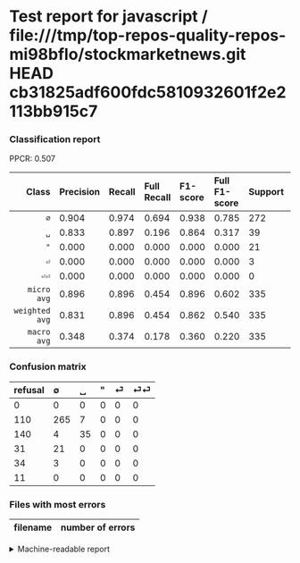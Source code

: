 # Test report for javascript / file:///tmp/top-repos-quality-repos-mi98bflo/stockmarketnews.git HEAD cb31825adf600fdc5810932601f2e2113bb915c7

### Classification report

PPCR: 0.507

| Class | Precision | Recall | Full Recall | F1-score | Full F1-score | Support | Full Support | PPCR |
|------:|:----------|:-------|:------------|:---------|:---------|:--------|:-------------|:-----|
| `∅` | 0.904| 0.974| 0.694| 0.938| 0.785| 272| 382| 0.712 |
| `␣` | 0.833| 0.897| 0.196| 0.864| 0.317| 39| 179| 0.218 |
| `"` | 0.000| 0.000| 0.000| 0.000| 0.000| 21| 52| 0.404 |
| `⏎` | 0.000| 0.000| 0.000| 0.000| 0.000| 3| 37| 0.081 |
| `⏎⏎` | 0.000| 0.000| 0.000| 0.000| 0.000| 0| 11| 0.000 |
| `micro avg` | 0.896| 0.896| 0.454| 0.896| 0.602| 335| 661| 0.507 |
| `weighted avg` | 0.831| 0.896| 0.454| 0.862| 0.540| 335| 661| 0.507 |
| `macro avg` | 0.348| 0.374| 0.178| 0.360| 0.220| 335| 661| 0.507 |

### Confusion matrix

|refusal|  ∅| ␣| "| ⏎| ⏎⏎| 
|:---|:---|:---|:---|:---|:---|
|0 |0 |0 |0 |0 |0 |
|110 |265 |7 |0 |0 |0 |
|140 |4 |35 |0 |0 |0 |
|31 |21 |0 |0 |0 |0 |
|34 |3 |0 |0 |0 |0 |
|11 |0 |0 |0 |0 |0 |

### Files with most errors

| filename | number of errors|
|:----:|:-----|

<details>
    <summary>Machine-readable report</summary>
```json
{
  "cl_report": {"\"": {"f1-score": 0.0, "precision": 0.0, "recall": 0.0, "support": 21}, "macro avg": {"f1-score": 0.36045012564186607, "precision": 0.34755403868031853, "recall": 0.3743401206636501, "support": 335}, "micro avg": {"f1-score": 0.8955223880597015, "precision": 0.8955223880597015, "recall": 0.8955223880597015, "support": 335}, "weighted avg": {"f1-score": 0.8622511826315816, "precision": 0.831363659518109, "recall": 0.8955223880597015, "support": 335}, "\u2205": {"f1-score": 0.9380530973451328, "precision": 0.9044368600682594, "recall": 0.9742647058823529, "support": 272}, "\u23ce": {"f1-score": 0.0, "precision": 0.0, "recall": 0.0, "support": 3}, "\u23ce\u23ce": {"f1-score": 0.0, "precision": 0.0, "recall": 0.0, "support": 0}, "\u2423": {"f1-score": 0.8641975308641975, "precision": 0.8333333333333334, "recall": 0.8974358974358975, "support": 39}},
  "cl_report_full": {"\"": {"f1-score": 0.0, "precision": 0.0, "recall": 0.0, "support": 52}, "macro avg": {"f1-score": 0.2203854533266298, "precision": 0.34755403868031853, "recall": 0.17784960074877884, "support": 661}, "micro avg": {"f1-score": 0.6024096385542169, "precision": 0.8955223880597015, "recall": 0.45385779122541603, "support": 661}, "weighted avg": {"f1-score": 0.539542470983247, "precision": 0.7483533240737394, "recall": 0.45385779122541603, "support": 661}, "\u2205": {"f1-score": 0.7851851851851852, "precision": 0.9044368600682594, "recall": 0.693717277486911, "support": 382}, "\u23ce": {"f1-score": 0.0, "precision": 0.0, "recall": 0.0, "support": 37}, "\u23ce\u23ce": {"f1-score": 0.0, "precision": 0.0, "recall": 0.0, "support": 11}, "\u2423": {"f1-score": 0.31674208144796373, "precision": 0.8333333333333334, "recall": 0.19553072625698323, "support": 179}},
  "ppcr": 0.5068078668683812
}
```
</details>
